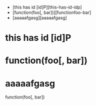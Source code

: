 <!-- MarkdownTOC -->

- [this has id \[id\]P][this-has-id-idp]
- [function(foo\[, bar\])][functionfoo-bar]
- [aaaaafgasg][aaaaafgasg]

<!-- /MarkdownTOC -->


# this has id [id]P
# function(foo[, bar])

# aaaaafgasg


function(foo\[, bar\])
